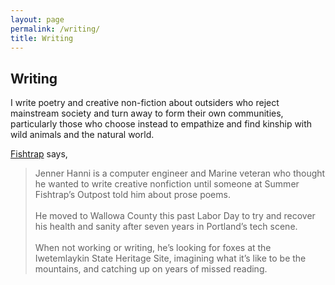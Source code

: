 ```yaml
---
layout: page
permalink: /writing/
title: Writing
---
```


## Writing

I write poetry and creative non-fiction about outsiders who reject mainstream society and turn away to form their own communities, particularly those who choose instead to empathize and find kinship with wild animals and the natural world.  

<a href="https://fishtrap.org/for-wallowa-county/fishtrap-fireside/">Fishtrap</a> says,

<blockquote>Jenner Hanni is a computer engineer and Marine veteran who thought he wanted to write creative nonfiction until someone at Summer Fishtrap’s Outpost told him about prose poems. 
<br /><br />
He moved to Wallowa County this past Labor Day to try and recover his health and sanity after seven years in Portland’s tech scene. 
<br /><br />
When not working or writing, he’s looking for foxes at the Iwetemlaykin State Heritage Site, imagining what it’s like to be the mountains, and catching up on years of missed reading.</blockquote>

